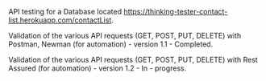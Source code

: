 API testing for a Database located https://thinking-tester-contact-list.herokuapp.com/contactList.

Validation of the various API requests (GET, POST, PUT, DELETE) with Postman, Newman (for automation) - version 1.1 - Completed.

Validation of the various API requests (GET, POST, PUT, DELETE) with Rest Assured (for automation) - version 1.2 - In - progress.
